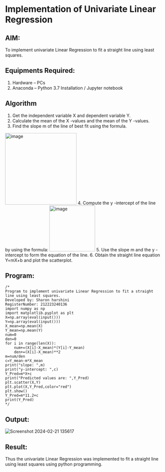 # Implementation of Univariate Linear Regression
## AIM:
To implement univariate Linear Regression to fit a straight line using least squares.

## Equipments Required:
1. Hardware – PCs
2. Anaconda – Python 3.7 Installation / Jupyter notebook

## Algorithm
1. Get the independent variable X and dependent variable Y.
2. Calculate the mean of the X -values and the mean of the Y -values.
3. Find the slope m of the line of best fit using the formula. 
<img width="231" alt="image" src="https://user-images.githubusercontent.com/93026020/192078527-b3b5ee3e-992f-46c4-865b-3b7ce4ac54ad.png">
4. Compute the y -intercept of the line by using the formula:
<img width="148" alt="image" src="https://user-images.githubusercontent.com/93026020/192078545-79d70b90-7e9d-4b85-9f8b-9d7548a4c5a4.png">
5. Use the slope m and the y -intercept to form the equation of the line.
6. Obtain the straight line equation Y=mX+b and plot the scatterplot.

## Program:
```
/*
Program to implement univariate Linear Regression to fit a straight line using least squares.
Developed by: Sharon harshini
RegisterNumber: 212223240136
import numpy as np
import matplotlib.pyplot as plt
X=np.array(eval(input()))
Y=np.array(eval(input()))
X_mean=np.mean(X)
Y_mean=np.mean(Y)
num=0
den=0
for i in range(len(X)):
    num+=(X[i]-X_mean)*(Y[i]-Y_mean)
    den+=(X[i]-X_mean)**2
m=num/den
c=Y_mean-m*X_mean
print("slope: ",m)
print("y-intercept: ",c)
Y_Pred=m*X+c
print("Predicted values are: ",Y_Pred)
plt.scatter(X,Y)
plt.plot(X,Y_Pred,color="red")
plt.show()
Y_Pred=m*11.2+c
print(Y_Pred)
*/
```

## Output:
![Screenshot 2024-02-21 135617](https://github.com/sharon120/Find-the-best-fit-line-using-Least-Squares-Method/assets/149555539/366b2081-df18-41c0-83a3-c74a5e3f5c68)

## Result:
Thus the univariate Linear Regression was implemented to fit a straight line using least squares using python programming.
